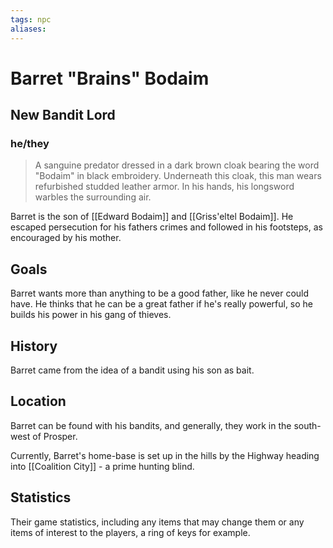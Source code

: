 ```yaml
---
tags: npc
aliases:
---
```

# Barret "Brains" Bodaim
## New Bandit Lord
### he/they

> A sanguine predator dressed in a dark brown cloak bearing the word "Bodaim" in black embroidery. Underneath this cloak, this man wears refurbished studded leather armor. In his hands, his longsword warbles the surrounding air.

Barret is the son of [[Edward Bodaim]] and [[Griss'eltel Bodaim]]. He escaped persecution for his fathers crimes and followed in his footsteps, as encouraged by his mother.

## Goals
Barret wants more than anything to be a good father, like he never could have. He thinks that he can be a great father if he's really powerful, so he builds his power in his gang of thieves.

## History
Barret came from the idea of a bandit using his son as bait.

## Location
Barret can be found with his bandits, and generally, they work in the south-west of Prosper.

Currently, Barret's home-base is set up in the hills by the Highway heading into [[Coalition City]] - a prime hunting blind. 

## Statistics
Their game statistics, including any items that may change them or any items of interest to the players, a ring of keys for example.